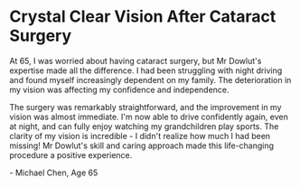 # Crystal Clear Vision After Cataract Surgery

At 65, I was worried about having cataract surgery, but Mr Dowlut's expertise made all the difference. I had been struggling with night driving and found myself increasingly dependent on my family. The deterioration in my vision was affecting my confidence and independence.

The surgery was remarkably straightforward, and the improvement in my vision was almost immediate. I'm now able to drive confidently again, even at night, and can fully enjoy watching my grandchildren play sports. The clarity of my vision is incredible - I didn't realize how much I had been missing! Mr Dowlut's skill and caring approach made this life-changing procedure a positive experience.

\- Michael Chen, Age 65 